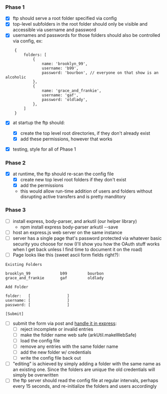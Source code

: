 ### Phase 1

- [x] ftp should serve a root folder specified via config
- [x] top-level subfolders in the root folder should only be visible and accessible via username and password
- [x] usernames and passwords for those folders should also be controlled via config, ex:

```
	{
		folders: [
			{
				name: 'brooklyn_99',
				username: 'b99',
				password: 'bourbon', // everyone on that show is an alcoholic
			},
			{
				name: 'grace_and_frankie',
				username: 'gaf',
				password: 'oldlady',
			},
		]
	}
```

- [x] at startup the ftp should:
	- [x] create the top level root directories, if they don't already exist
	- [x] add these permissions, however that works
- [x] testing, style for all of Phase 1


### Phase 2

- [x] at runtime, the ftp should re-scan the config file
	- [x] create new top level root folders if they don't exist
	- [x] add the permissions
	- this would allow run-time addition of users and folders without disrupting active transfers and is pretty manditory

### Phase 3

- [ ] install express, body-parser, and arkutil (our helper library)
	- npm install express body-parser arkutil --save
- [ ] host an express.js web server on the same instance
- [ ] server has a single page that's password protected via whatever basic security you choose for now (I'll show you how the OAuth stuff works when I get back unless I find time to document it on the road)
- [ ] Page looks like this (sweet ascii form fields right?):

```
Existing Folders

brooklyn_99				b99			bourbon
grace_and_frankie		gaf			oldlady

Add Folder

folder:   [                ]
username: [                ]
password: [                ]

[Submit]
```

- [ ] submit the form via post and <a href="http://code.runnable.com/U0sU598vXio2uD-1/example-reading-form-input-with-express-4-0-and-body-parser-for-node-js">handle it in express</a>:
	- [ ] reject incomplete or invalid entries
	- [ ] make the folder name web safe (arkUtil.makeWebSafe)
	- [ ] load the config file
	- [ ] remove any entries with the same folder name
	- [ ] add the new folder w/ credentials
	- [ ] write the config file back out
- [ ] "editing" is achieved by simply adding a folder with the same name as an existing one.  Since the folders are unique the old credentials will simply be overwritten
- [ ] the ftp server should read the config file at regular intervals, perhaps every 15 seconds, and re-initialize the folders and users accordingly
